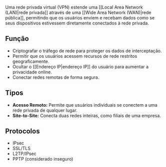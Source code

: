 Uma rede privada virtual (VPN) estende uma [[Local Area Network (LAN)|rede privada]] através de uma [[Wide Area Network (WAN)|rede pública]], permitindo que os usuários enviem e recebam dados como se seus dispositivos estivessem diretamente conectados à rede privada.
## Função
*   Criptografar o tráfego de rede para proteger os dados de interceptação.
*   Permitir que os usuários acessem recursos de rede restritos geograficamente.
*   Ocultar o [[Endereço IP|endereço IP]] do usuário para aumentar a privacidade online.
*   Conectar redes remotas de forma segura.
## Tipos
*   **Acesso Remoto:** Permite que usuários individuais se conectem a uma rede privada de qualquer lugar.
*   **Site-to-Site:** Conecta duas redes inteiras, como filiais de uma empresa.
## Protocolos
*   IPsec
*   SSL/TLS
*   L2TP/IPsec
*   PPTP (considerado inseguro)
